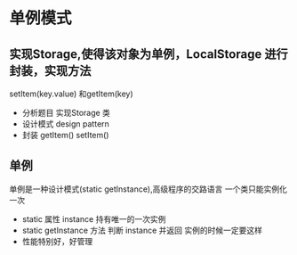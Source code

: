 # 单例模式

## 实现Storage,使得该对象为**单例**，LocalStorage 进行封装，实现方法
setItem(key.value)  和getItem(key)

- 分析题目
实现Storage  类
- 设计模式 design pattern
- 封装 
     getItem()
     setItem()

## 单例
单例是一种设计模式(static getInstance),高级程序的交路语言
一个类只能实例化一次
- static 属性 instance 持有唯一的一次实例
- static getInstance 方法 判断 instance 并返回
     实例的时候一定要这样
- 性能特别好，好管理